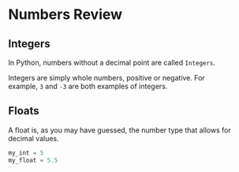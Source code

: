 # Numbers Review

## Integers

In Python, numbers without a decimal point are called `Integers`.

Integers are simply whole numbers, positive or negative. For example, `3` and `-3` are both examples of integers.

## Floats

A float is, as you may have guessed, the number type that allows for decimal values.

```py
my_int = 5
my_float = 5.5
```